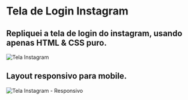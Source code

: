 # Tela de Login Instagram

## Repliquei a tela de login do instagram, usando apenas HTML & CSS puro.

![Tela Instagram](https://user-images.githubusercontent.com/107058501/172843907-dc1c2dbc-d8eb-4b24-9c21-bfdfaf8c81cf.png)

## Layout responsivo para mobile.

![Tela Instagram - Responsivo](https://user-images.githubusercontent.com/107058501/172844090-8b062546-1cb5-4237-a11a-43e8f5602454.png)
